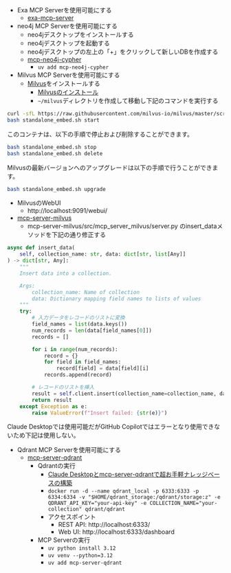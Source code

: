 * Exa MCP Serverを使用可能にする
  * [exa-mcp-server](https://github.com/exa-labs/exa-mcp-server)
* neo4j MCP Serverを使用可能にする
  * neo4jデスクトップをインストールする
  * neo4jデスクトップを起動する
  * neo4jデスクトップの左上の「+」をクリックして新しいDBを作成する
  * [mcp-neo4j-cypher](https://github.com/neo4j-contrib/mcp-neo4j/tree/main/servers/mcp-neo4j-cypher)
    * `uv add mcp-neo4j-cypher`
* Milvus MCP Serverを使用可能にする
  * [Milvus](https://milvus.io/)をインストールする
    * [Milvusのインストール](https://milvus.io/docs/install_standalone-docker.md)
    * `~/milvus`ディレクトリを作成して移動し下記のコマンドを実行する
```bash
curl -sfL https://raw.githubusercontent.com/milvus-io/milvus/master/scripts/standalone_embed.sh -o standalone_embed.sh
bash standalone_embed.sh start
```
このコンテナは、以下の手順で停止および削除することができます。
```bash
bash standalone_embed.sh stop
bash standalone_embed.sh delete
```
Milvusの最新バージョンへのアップグレードは以下の手順で行うことができます。
```bash
bash standalone_embed.sh upgrade
```
  * MilvusのWebUI
    * http://localhost:9091/webui/
  * [mcp-server-milvus](https://github.com/zilliztech/mcp-server-milvus)
    * mcp-server-milvus/src/mcp_server_milvus/server.py のinsert_dataメソッドを下記の通り修正する
```python
async def insert_data(
    self, collection_name: str, data: dict[str, list[Any]]
) -> dict[str, Any]:
    """
    Insert data into a collection.

    Args:
        collection_name: Name of collection
        data: Dictionary mapping field names to lists of values
    """
    try:
        # 入力データをレコードのリストに変換
        field_names = list(data.keys())
        num_records = len(data[field_names[0]])
        records = []

        for i in range(num_records):
            record = {}
            for field in field_names:
                record[field] = data[field][i]
            records.append(record)

        # レコードのリストを挿入
        result = self.client.insert(collection_name=collection_name, data=records)
        return result
    except Exception as e:
        raise ValueError(f"Insert failed: {str(e)}")
```

Claude Desktopでは使用可能だがGitHub Copilotではエラーとなり使用できないため下記は使用しない。
* Qdrant MCP Serverを使用可能にする
  * [mcp-server-qdrant](https://github.com/qdrant/mcp-server-qdrant)
    * Qdrantの実行
      * [Claude Desktopとmcp-server-qdrantで超お手軽ナレッジベースの構築](https://zenn.dev/inurun/articles/fc0ec63cad574b)
      * `docker run -d --name qdrant_local -p 6333:6333 -p 6334:6334 -v "$HOME/qdrant_storage:/qdrant/storage:z" -e QDRANT_API_KEY="your-api-key" -e COLLECTION_NAME="your-collection" qdrant/qdrant`
      * アクセスポイント
        * REST API: http://localhost:6333/
        * Web UI: http://localhost:6333/dashboard
    * MCP Serverの実行
      * `uv python install 3.12`
      * `uv venv --python=3.12`
      * `uv add mcp-server-qdrant`
